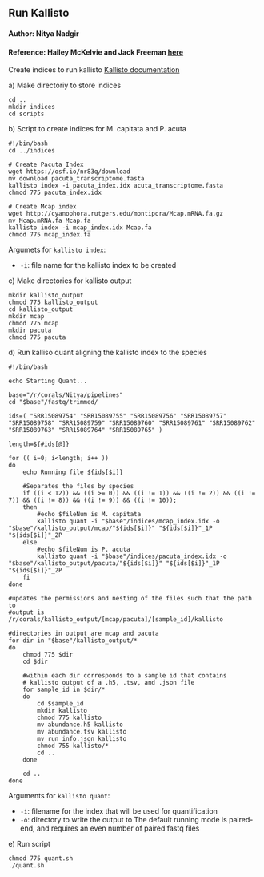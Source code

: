 ## Run Kallisto
#### Author: Nitya Nadgir
#### Reference: Hailey McKelvie and Jack Freeman [here](https://github.com/hputnam/Tufts_URI_CSM_RNASeq/blob/master/Connelly/Kallisto_pipeline/Connelly_kallisto_pipeline.md)
Create indices to run kallisto
[Kallisto documentation](https://pachterlab.github.io/kallisto/manual)

a) Make directoriy to store indices
```
cd ..
mkdir indices
cd scripts
```
b) Script to create indices for M. capitata and P. acuta
```
#!/bin/bash 
cd ../indices

# Create Pacuta Index
wget https://osf.io/nr83q/download
mv download pacuta_transcriptome.fasta
kallisto index -i pacuta_index.idx acuta_transcriptome.fasta
chmod 775 pacuta_index.idx

# Create Mcap index
wget http://cyanophora.rutgers.edu/montipora/Mcap.mRNA.fa.gz
mv Mcap.mRNA.fa Mcap.fa
kallisto index -i mcap_index.idx Mcap.fa
chmod 775 mcap_index.fa
```
Argumets for ```kallisto index```:
*  ```-i```: file name for the kallisto index to be created

c) Make directories for kallisto output
```
mkdir kallisto_output
chmod 775 kallisto_output
cd kallisto_output
mkdir mcap
chmod 775 mcap
mkdir pacuta
chmod 775 pacuta
```
d) Run kalliso quant aligning the kallisto index to the species

```
#!/bin/bash

echo Starting Quant...

base="/r/corals/Nitya/pipelines"
cd "$base"/fastq/trimmed/

ids=( "SRR15089754" "SRR15089755" "SRR15089756" "SRR15089757" "SRR15089758" "SRR15089759" "SRR15089760" "SRR15089761" "SRR15089762" "SRR15089763" "SRR15089764" "SRR15089765" )

length=${#ids[@]}

for (( i=0; i<length; i++ ))
do
	echo Running file ${ids[$i]}

	#Separates the files by species
	if ((i < 12)) && ((i >= 0)) && ((i != 1)) && ((i != 2)) && ((i != 7)) && ((i != 8)) && ((i != 9)) && ((i != 10)); 
	then
		#echo $fileNum is M. capitata
		kallisto quant -i "$base"/indices/mcap_index.idx -o "$base"/kallisto_output/mcap/"${ids[$i]}" "${ids[$i]}"_1P "${ids[$i]}"_2P
	else
		#echo $fileNum is P. acuta	
		kallisto quant -i "$base"/indices/pacuta_index.idx -o "$base"/kallisto_output/pacuta/"${ids[$i]}" "${ids[$i]}"_1P "${ids[$i]}"_2P
	fi	
done

#updates the permissions and nesting of the files such that the path to 
#output is /r/corals/kallisto_output/[mcap/pacuta]/[sample_id]/kallisto

#directories in output are mcap and pacuta
for dir in "$base"/kallisto_output/*
do
	chmod 775 $dir
	cd $dir
	
	#within each dir corresponds to a sample id that contains
	# kallisto output of a .h5, .tsv, and .json file
	for sample_id in $dir/*
	do
		cd $sample_id
		mkdir kallisto
		chmod 775 kallisto
		mv abundance.h5 kallisto
		mv abundance.tsv kallisto
		mv run_info.json kallisto
		chmod 755 kallisto/*
		cd ..
	done
	
	cd ..
done
```
Arguments for ```kallisto quant```:
* ```-i```: filename for the index that will be used for quantification
* ```-o```: directory to write the output to 
The default running mode is paired-end, and requires an even number of paired fastq files

e) Run script
```
chmod 775 quant.sh
./quant.sh
```
